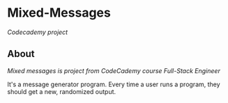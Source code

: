 # Mixed-Messages
*Codecademy project*

## About

*Mixed messages is project from CodeCademy course Full-Stack Engineer*

It's a message generator program. Every time a user runs a program, they should get a new, randomized output.